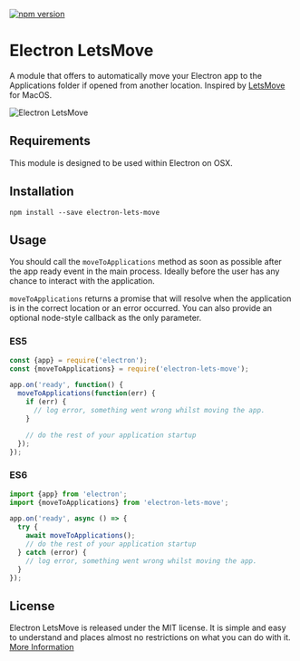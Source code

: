 [![npm version](https://badge.fury.io/js/electron-lets-move.svg)](https://badge.fury.io/js/electron-lets-move)

# Electron LetsMove

A module that offers to automatically move your Electron app to the Applications
folder if opened from another location. Inspired by [LetsMove](https://github.com/potionfactory/LetsMove) for MacOS.

![Electron LetsMove](https://cloud.githubusercontent.com/assets/380914/21082066/31881d30-bf88-11e6-8110-9526168eb95b.png)

## Requirements

This module is designed to be used within Electron on OSX.


## Installation

`npm install --save electron-lets-move`


## Usage

You should call the `moveToApplications` method as soon as possible after the app
ready event in the main process. Ideally before the user has any chance to interact
with the application.

`moveToApplications` returns a promise that will resolve when the application is
in the correct location or an error occurred. You can also provide an optional
node-style callback as the only parameter.


### ES5
```javascript
const {app} = require('electron');
const {moveToApplications} = require('electron-lets-move');

app.on('ready', function() {
  moveToApplications(function(err) {
    if (err) {
      // log error, something went wrong whilst moving the app.
    }

    // do the rest of your application startup
  });
});
```

### ES6
```javascript
import {app} from 'electron';
import {moveToApplications} from 'electron-lets-move';

app.on('ready', async () => {
  try {
    await moveToApplications();
    // do the rest of your application startup
  } catch (error) {
    // log error, something went wrong whilst moving the app.
  }
});
```

## License

Electron LetsMove is released under the MIT license. It is simple and easy to understand and places almost no restrictions on what you can do with it.
[More Information](http://en.wikipedia.org/wiki/MIT_License)
